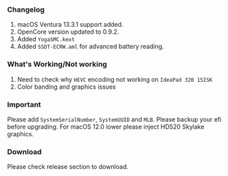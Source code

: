 
### Changelog
 1. macOS Ventura 13.3.1 support added.
 2. OpenCore version updated to 0.9.2.
 3. Added `YogaSMC.kext`
 4. Added `SSDT-ECRW.aml` for advanced battery reading.


### What's Working/Not working
 1. Need to check why `HEVC` encoding not working on `IdeaPad 320 15ISK`
 2. Color banding and graphics issues 


### Important
Please add `SystemSerialNumber`, `SystemUUID` and `MLB`.
Please backup your efi before upgrading.
For macOS 12.0 lower please inject HD520 Skylake graphics.


### Download
Please check release section to download.
